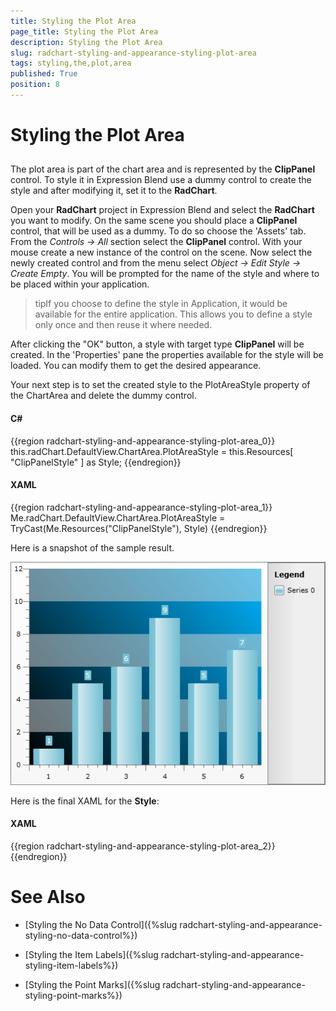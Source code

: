 ```yaml
---
title: Styling the Plot Area
page_title: Styling the Plot Area
description: Styling the Plot Area
slug: radchart-styling-and-appearance-styling-plot-area
tags: styling,the,plot,area
published: True
position: 8
---
```


# Styling the Plot Area



## 

The plot area is part of the chart area and is represented by the __ClipPanel__ control. To style it in Expression Blend use a dummy control to create the style and after modifying it, set it to the __RadChart__.

Open your __RadChart__ project in Expression Blend and select the __RadChart__ you want to modify. On the same scene you should place a __ClipPanel__ control, that will be used as a dummy. To do so choose the 'Assets' tab. From the *Controls -> All* section select the __ClipPanel__ control. With your mouse create a new instance of the control on the scene. Now select the newly created control and from the menu select *Object -> Edit Style -> Create Empty*. You will be prompted for the name of the style and where to be placed within your application.

>tipIf you choose to define the style in Application, it would be available for the entire application. This allows you to define a style only once and then reuse it where needed.

After clicking the "OK" button, a style with target type __ClipPanel__ will be created. In the 'Properties' pane the properties available for the style will be loaded. You can modify them to get the desired appearance.

Your next step is to set the created style to the PlotAreaStyle property of the ChartArea and delete the dummy control.

#### __C#__

{{region radchart-styling-and-appearance-styling-plot-area_0}}
	this.radChart.DefaultView.ChartArea.PlotAreaStyle = this.Resources[ "ClipPanelStyle" ] as Style;
	{{endregion}}



#### __XAML__

{{region radchart-styling-and-appearance-styling-plot-area_1}}
	Me.radChart.DefaultView.ChartArea.PlotAreaStyle = TryCast(Me.Resources("ClipPanelStyle"), Style)
	{{endregion}}



Here is a snapshot of the sample result.

![](images/RadChart_StylingPlotArea_06.png)

Here is the final XAML for the __Style__:

#### __XAML__

{{region radchart-styling-and-appearance-styling-plot-area_2}}
	<Style x:Key="ClipPanelStyle"
	       TargetType="telerikCharting:ClipPanel">
	    <Setter Property="Background">
	        <Setter.Value>
	            <LinearGradientBrush EndPoint="1,0"
	                                 StartPoint="0,1"
	                                 SpreadMethod="Pad">
	                <GradientStop Color="Black"
	                              Offset="0" />
	                <GradientStop Color="#FF00B4FF"
	                              Offset="1" />
	            </LinearGradientBrush>
	        </Setter.Value>
	    </Setter>
	</Style>
	{{endregion}}



# See Also

 * [Styling the No Data Control]({%slug radchart-styling-and-appearance-styling-no-data-control%})

 * [Styling the Item Labels]({%slug radchart-styling-and-appearance-styling-item-labels%})

 * [Styling the Point Marks]({%slug radchart-styling-and-appearance-styling-point-marks%})
